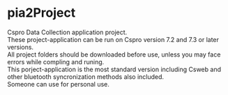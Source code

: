 # pia2Project  
Cspro Data Collection application project.  
These project-application can be run on Cspro version 7.2 and 7.3 or later versions.  
All project folders should be downloaded before use, unless you may face errors while compling and runing.   
This porject-application is the most standard version including Csweb and  other bluetooth syncronization methods also included.  
Someone can use for personal use.
